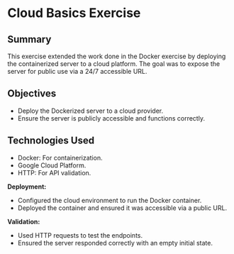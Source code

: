 # Cloud Basics Exercise

## Summary
This exercise extended the work done in the Docker exercise by deploying the containerized server to a cloud platform. The goal was to expose the server for public use via a 24/7 accessible URL.

## Objectives
- Deploy the Dockerized server to a cloud provider.
- Ensure the server is publicly accessible and functions correctly.

## Technologies Used
- Docker: For containerization.
- Google Cloud Platform.
- HTTP: For API validation.

**Deployment:**
  - Configured the cloud environment to run the Docker container.
  - Deployed the container and ensured it was accessible via a public URL.

**Validation:**
 - Used HTTP requests to test the endpoints.
 - Ensured the server responded correctly with an empty initial state.
